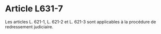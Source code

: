# Article L631-7

Les articles L. 621-1, L. 621-2 et L. 621-3 sont applicables à la procédure de redressement judiciaire.
